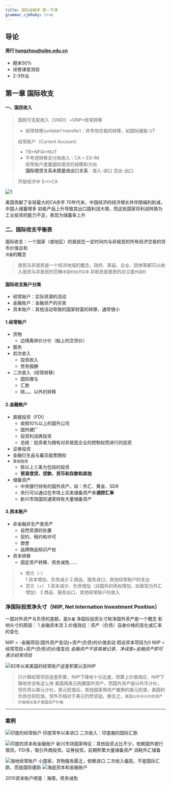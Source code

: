 ```yaml
---
title: 国际金融学·第一节课
grammar_cjkRuby: true
---
```


## 导论
#### 周行 <hangzhou@uibe.edu.cn>
- 期末50%
- 闭卷课堂测验
- 2-3作业

## 第一章 国际收支
#### 一、国民收入

>国民可支配收入（GNDI）=GNP+经常转移
>- 经常转移(unilaterl transfer)：非市场交易的转移，如国际援助 UT

>经常账户（Current Account）
>- TB+NFIA+NUT
>- 不考虑转移支付和收入：CA = EX-IM  
>经常账户度量国际借贷的规模和方向  
>**国际借贷关系本质是进出口关系**：借入-进口 贷出-出口  

>开放经济中 S=I+CA                                                            

![1](C:\Users\12438\Desktop\图片1.jpg)

美国贡献了全球最大的CA赤字
70年代末，中国经济的经济增长并伴随福利削减，中国人储蓄增多
初级产品上升导致其出口国利润大增，而这些国家将利润转换为工业投资的能力不足，表现为储蓄率上升


### 二、国际收支平衡表
国际收支：一个国家（或地区）的居民在一定时间内与非居民的所有经济交易的货币价值总和  
`流量`的概念
>居民与非居民是一个经济地域的概念，政府、家庭、企业、团体等都可以纳入居民与非居民的范畴`本国的经济实体`
>非居民是居民的对立面`外国的`

#### 国际收支账户分类
- 经常账户：实际资源的流动
- 金融账户：金融资产的买卖
- 资本账户：其他活动导致的国家财富的转移，通常很小

#### 1.经常账户
- 货物  
  - 边境离岸价计价（船上的交货价）
- 服务
- 初次收入
  - 投资收入
  - 劳务报酬 
- 二次收入（经常转移）
  - 国际赠与
  - 汇款
  - 除。。。以外的转移

#### 2.金融账户
- 直接投资（FDI）
  - 收购10%以上的国外公司
  - 国外建厂
  - 投资利润再投资
  - 总结：投资者为拥有对非居民企业的控制权而进行的投资
- 证券投资
- 金融衍生品与雇员股票期权
- `其他投资`
  - 除以上三条为包括的投资
  - **贸易信贷、贷款、货币和存款和其他**
- 储备资产
  - 中央银行持有的国外资产。如：外汇、黄金、SDR
  - 央行可以通过在市场上买卖储备资产来**调控汇率**
  - 新兴市场国际通常持有大量储备资产

#### 3.资本账户
- 非金融非生产类资产
	- 自然资源的处置
	- 契约、租约和许可
	- 商誉
	- 品牌商品知识产权
- 资本转移
	 - 固定资产转移、债务减免……

>- 借方（-）  
>1.资本增加、负债减少
>2.商品、服务进口，其他经常账户的支出
>- 贷方（+）
>1.资本减少、负债增加（对国外的债权增加，如表现为外汇增加）
>2.商品、服务出口，其他经常账户的收入

### 净国际投资净头寸（NIIP, Net Internation Investment Position）
一国对外资产与负债的差额，是`存量`
净国际投资头寸和净国外资产是一个概念
影响头寸的原因：
1.金融资本流
2.价值效应：资产（负债）自身价格的变化或汇率的变化

NIIP = -金融项目(国外资产变动)+资产(负债)的价值变动
假设资本项目为0
NIIP = 经常项目+资产(负债)的价值变动
*金融资产不容易被记录，净误差+金融资产即可表示经常项目*

![92年以来美国的经常账户逆差积累以及NIIP](./images/1678272522449.png)

>只计算经常项目逆差积累，NIIP下降地十分迅速，但算上价值效应，NIIP下降地并没有这么快
>美国用美元购置国外资产，而国外资产是以外币计价，但负债以美元计价。美元贬值后，其他国家用资产置换的美元贬值，美国的负债也将贬值，但外币相对于美元仍然坚挺。换言之，`美国以外币计价的资产价格增长高于美国资产价格`

****
### 案例

![印度的经常账户](./images/1678272604587.png)
印度常年以来进口
二次收入：印度裔的国际汇款

![印度的资本和金融账户](./images/1678272700586.png)
新兴市场国家特征：其他投资占比不少，依赖国外银行借贷。FDI多，吸引外商投资。证券投资。前期积累大量储备资产
消耗外汇储备


![海地经常账户](./images/1678272958081.png)
小国家，货物服务匮乏，依赖进口
二次收入偏高，不是国际汇款，而是国际援助
![海底资本和金融账户](./images/1678273063792.png)



2010资本账户顺差：海啸，债务减免